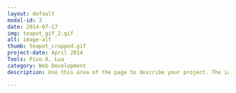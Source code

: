 ```yaml
---
layout: default
modal-id: 2
date: 2014-07-17
img: teapot_gif_2.gif
alt: image-alt
thumb: teapot_cropped.gif
project-date: April 2014
Tools: Pico-8, Lua
category: Web Development
description: Use this area of the page to describe your project. The icon above is part of a free icon set by <a href="https://sellfy.com/p/8Q9P/jV3VZ/">Flat Icons</a>. On their website, you can download their free set with 16 icons, or you can purchase the entire set with 146 icons for only $12!

---
```

